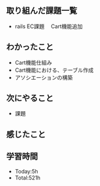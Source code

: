 ## 取り組んだ課題一覧
- rails EC課題 　Cart機能追加
## わかったこと
- Cart機能仕組み
- Cart機能における、テーブル作成
- アソシエーションの構築
## 次にやること
- 課題
## 感じたこと

## 学習時間
- Today:5h
- Total:521h
